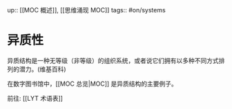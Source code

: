 up:: [[MOC 概述]], [[思维涌现 MOC]]
tags:: #on/systems 

# 异质性
异质结构是一种无等级（非等级）的组织系统，或者说它们拥有以多种不同方式排列的潜力。(维基百科)  
  
在数字图书馆中，[[MOC 总览|MOC]] 是异质结构的主要例子。  
  
前往: [[LYT 术语表]]